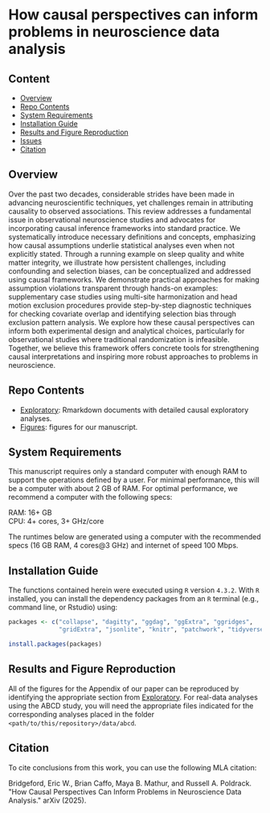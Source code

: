 # How causal perspectives can inform problems in neuroscience data analysis

## Content

- [Overview](#overview)
- [Repo Contents](#repo-contents)
- [System Requirements](#system-requirements)
- [Installation Guide](#installation-guide)
- [Results and Figure Reproduction](#results-and-figure-reproduction)
- [Issues](https://github.com/ebridge2/causal_neuro/issues)
- [Citation](#citation)

## Overview

Over the past two decades, considerable strides have been made in advancing neuroscientific techniques, yet challenges remain in attributing causality to observed associations. This review addresses a fundamental issue in observational neuroscience studies and advocates for incorporating causal inference frameworks into standard practice. We systematically introduce necessary definitions and concepts, emphasizing how causal assumptions underlie statistical analyses even when not explicitly stated. Through a running example on sleep quality and white matter integrity, we illustrate how persistent challenges, including confounding and selection biases, can be conceptualized and addressed using causal frameworks. We demonstrate practical approaches for making assumption violations transparent through hands-on examples: supplementary case studies using multi-site harmonization and head motion exclusion procedures provide step-by-step diagnostic techniques for checking covariate overlap and identifying selection bias through exclusion pattern analysis. We explore how these causal perspectives can inform both experimental design and analytical choices, particularly for observational studies where traditional randomization is infeasible. Together, we believe this framework offers concrete tools for strengthening causal interpretations and inspiring more robust approaches to problems in neuroscience.

## Repo Contents

- [Exploratory](./Exploratory): Rmarkdown documents with detailed causal exploratory analyses.
- [Figures](./Figures): figures for our manuscript.

## System Requirements

This manuscript requires only a standard computer with enough RAM to support the operations defined by a user. For minimal performance, this will be a computer with about 2 GB of RAM. For optimal performance, we recommend a computer with the following specs:

RAM: 16+ GB  
CPU: 4+ cores, 3+ GHz/core

The runtimes below are generated using a computer with the recommended specs (16 GB RAM, 4 cores@3 GHz) and internet of speed 100 Mbps.

## Installation Guide

The functions contained herein were executed using `R` version `4.3.2`. With `R` installed, you can install the dependency packages from an `R` terminal (e.g., command line, or Rstudio) using:

```r
packages <- c("collapse", "dagitty", "ggdag", "ggExtra", "ggridges", 
              "gridExtra", "jsonlite", "knitr", "patchwork", "tidyverse")

install.packages(packages)
```

## Results and Figure Reproduction

All of the figures for the Appendix of our paper can be reproduced by identifying the appropriate section from [Exploratory](https://github.com/ebridge2/causal_neuro/tree/main/Exploratory). For real-data analyses using the ABCD study, you will need the appropriate files indicated for the corresponding analyses placed in the folder `<path/to/this/repository>/data/abcd`.

## Citation

To cite conclusions from this work, you can use the following MLA citation:

Bridgeford, Eric W., Brian Caffo, Maya B. Mathur, and Russell A. Poldrack. "How Causal Perspectives Can Inform Problems in Neuroscience Data Analysis." arXiv (2025).

